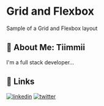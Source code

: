 
# Grid and Flexbox

Sample of a Grid and Flexbox layout
## 🚀 About Me: Tiimmii
I'm a full stack developer...


## 🔗 Links
[![linkedin](https://img.shields.io/badge/linkedin-0A66C2?style=for-the-badge&logo=linkedin&logoColor=white)](https://www.linkedin.com/Tiimmii)
[![twitter](https://img.shields.io/badge/twitter-1DA1F2?style=for-the-badge&logo=twitter&logoColor=white)](https://twitter.com/@tiiimmiiii)

